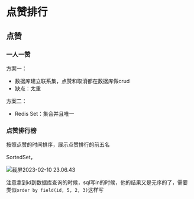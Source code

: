 # 点赞排行



## 点赞



### 一人一赞

方案一：

- 数据库建立联系集，点赞和取消都在数据库做crud
- 缺点：太重

方案二：

- Redis Set：集合并且唯一



### 点赞排行榜

按照点赞的时间排序，展示点赞排行的前五名

SortedSet，

![截屏2023-02-10 23.06.43](https://xingqiu-tuchuang-1256524210.cos.ap-shanghai.myqcloud.com/3978/%E6%88%AA%E5%B1%8F2023-02-10%2023.06.43.png)



注意拿到id到数据库查询的时候，sql写in的时候，他的结果又是无序的了，需要类似`order by field(id, 5, 2, 3)`这样写